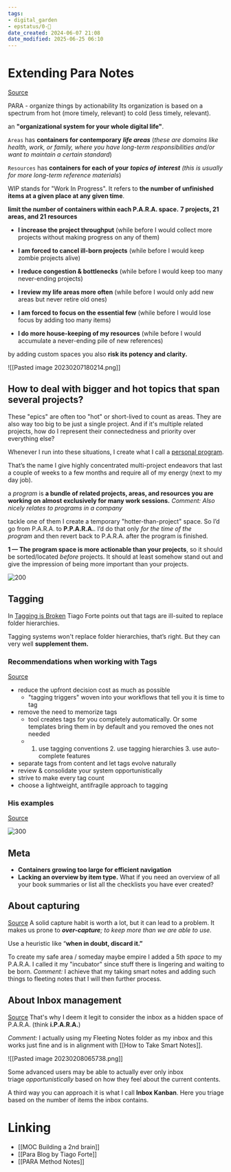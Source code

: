 ```yaml
---
tags: 
- digital_garden
- epstatus/0-🌰
date_created: 2024-06-07 21:08
date_modified: 2025-06-25 06:10
---
```

# Extending Para  Notes

[Source](https://fractalproductivity.substack.com/p/paramore?ck_subscriber_id=1758824896)

PARA - organize things by actionability
Its organization is based on a spectrum from hot (more timely, relevant) to cold (less timely, relevant).

an **"organizational system for your whole digital life"**.

`Areas` has **containers for contemporary** _**life areas**_ (_these are domains like health, work, or family, where you have long-term responsibilities and/or want to maintain a certain standard_)

`Resources` has **containers for each of your** _**topics of**_ _**interest** (this is usually for more long-term reference materials_)

WIP stands for "Work In Progress". It refers to **the number of unfinished items at a given place at any given time**.

**limit the number of containers within each P.A.R.A. space.**
**7 projects, 21 areas, and 21 resources**

-   **I increase the project throughput** (while before I would collect more projects without making progress on any of them)
    
-   **I am forced to cancel ill-born projects** (while before I would keep zombie projects alive)
    
-   **I reduce congestion & bottlenecks** (while before I would keep too many never-ending projects)
    
-   **I review my life areas more often** (while before I would only add new areas but never retire old ones)
    
-   **I am forced to focus on the essential few** (while before I would lose focus by adding too many items)
    
-   **I do more house-keeping of my resources** (while before I would accumulate a never-ending pile of new references)

by adding custom spaces you also **risk its potency and clarity.**

![[Pasted image 20230207180214.png]]

## How to deal with bigger and hot topics that span several projects?

These "epics" are often too "hot" or short-lived to count as areas. They are also way too big to be just a single project. And if it's multiple related projects, how do I represent their connectedness and priority over everything else?

Whenever I run into these situations, I create what I call a [personal program](https://fractalproductivity.substack.com/p/the-personal-program).

That’s the name I give highly concentrated multi-project endeavors that last a couple of weeks to a few months and require all of my energy (next to my day job).

a _program_ is **a bundle of related projects, areas, and resources you are working on almost exclusively for many work sessions.**   *Comment: Also nicely relates to programs in a company* 

tackle one of them I create a temporary "hotter-than-project" space. So I’d go from P.A.R.A. to **P.P.A.R.A.**. I’d do that only _for the time of the program_ and then revert back to P.A.R.A. after the program is finished.

**1 — The program space is more actionable than your projects**, so it should be sorted/located _before_ projects. It should at least somehow stand out and give the impression of being more important than your projects.

![200](Pasted%20image%2020230207181004.png)

## Tagging

In [Tagging is Broken](https://fortelabs.co/blog/tagging-is-broken) Tiago Forte points out that tags are ill-suited to replace folder hierarchies.

Tagging systems won't replace folder hierarchies, that’s right. But they can very well **supplement them.**

### Recommendations when working with Tags

[Source](https://fractalproductivity.substack.com/p/paramore-4-the-meta-layer?sd=pf)
+ reduce the upfront decision cost as much as possible
	+ "tagging triggers" woven into your workflows that tell you it is time to tag
+ remove the need to memorize tags
	+ tool creates tags for you completely automatically. Or some templates bring them in by default and you removed the ones not needed
	+ 1. use tagging conventions 2. use tagging hierarchies 3. use auto-complete features
+ separate tags from content and let tags evolve naturally
+ review & consolidate your system opportunistically
+ strive to make every tag count
+ choose a lightweight, antifragile approach to tagging

### His examples

[Source](https://fractalproductivity.substack.com/p/paramore-4-the-meta-layer-supplementary)

![300](Pasted%20image%2020230208070044.png)

## Meta

+ **Containers growing too large for efficient navigation**
+ **Lacking an overview by item type.** What if you need an overview of all your book summaries or list all the checklists you have ever created?

## About capturing

[Source](https://fractalproductivity.substack.com/p/paramore-5-paria-unlocking-the-incubator)
A solid capture habit is worth a lot, but it can lead to a problem. It makes us prone to _**over-capture**; to keep more than we are able to use._

Use a heuristic like “**when in doubt, discard it.”**

To create my safe area / someday maybe empire I added a 5th _space_ to my P.A.R.A. I called it my "incubator" since stuff there is lingering and waiting to be born.
*Comment:* I achieve that my taking smart notes and adding such things to fleeting notes that I will then further process.

## About Inbox management

[Source](https://fractalproductivity.substack.com/p/paramore-6-inbox-management)
That's why I deem it legit to consider the inbox as a hidden space of P.A.R.A. (think **i.P.A.R.A.**)

*Comment:* I actually using my Fleeting Notes folder as my inbox and this works just fine and is in alignment with  [[How to Take Smart Notes]].

![[Pasted image 20230208065738.png]]

Some advanced users may be able to actually ever only inbox triage _opportunistically_ based on how they feel about the current contents.

A third way you can approach it is what I call **Inbox Kanban**. Here you triage based on the number of items the inbox contains.

# Linking

+ [[MOC Building a 2nd brain]]
+ [[Para Blog by Tiago Forte]]
+ [[PARA Method Notes]]